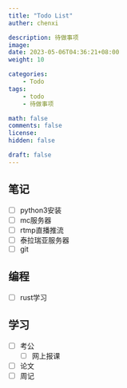 ```yaml
---
title: "Todo List"
auther: chenxi

description: 待做事项
image: 
date: 2023-05-06T04:36:21+08:00
weight: 10

categories:
    - Todo
tags:
    - todo
    - 待做事项

math: false
comments: false
license: 
hidden: false

draft: false
---
```


## 笔记

- [ ] python3安装
- [ ] mc服务器
- [ ] rtmp直播推流
- [ ] 泰拉瑞亚服务器
- [ ] git

## 编程

- [ ] rust学习

## 学习

- [ ] 考公
    - [ ] 网上报课
- [ ] 论文
- [ ] 周记
